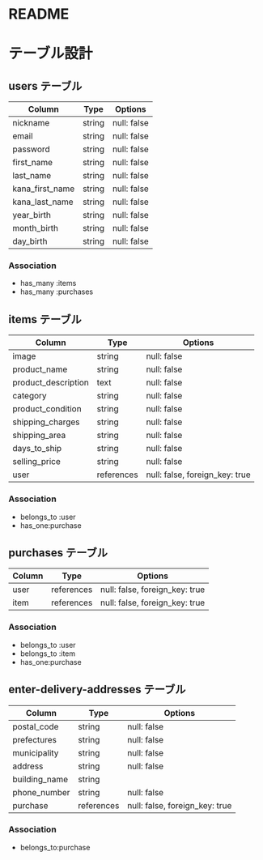 # README
# テーブル設計

## users テーブル
| Column          | Type   | Options     |
| --------------- | ------ | ----------- |
| nickname        | string | null: false |
| email           | string | null: false |
| password        | string | null: false |
| first_name      | string | null: false |
| last_name       | string | null: false |
| kana_first_name | string | null: false |
| kana_last_name  | string | null: false |
| year_birth      | string | null: false |
| month_birth     | string | null: false |
| day_birth       | string | null: false |

### Association
- has_many :items
- has_many :purchases



## items テーブル
| Column              | Type       | Options                        |
| ------------------- | ---------- | ------------------------------ |
| image               | string     | null: false                    |
| product_name        | string     | null: false                    |
| product_description | text       | null: false                    |
| category            | string     | null: false                    |
| product_condition   | string     | null: false                    |
| shipping_charges    | string     | null: false                    |
| shipping_area       | string     | null: false                    |
| days_to_ship        | string     | null: false                    |
| selling_price       | string     | null: false                    |
| user                | references | null: false, foreign_key: true |

### Association
- belongs_to :user
- has_one:purchase 



## purchases テーブル
| Column    | Type       | Options                        |
| --------- | ---------- | ------------------------------ |
| user      | references | null: false, foreign_key: true |
| item      | references | null: false, foreign_key: true |

### Association
- belongs_to :user
- belongs_to :item
- has_one:purchase 



## enter-delivery-addresses テーブル
| Column        | Type       | Options                        |
| ------------- | ---------- | ------------------------------ |
| postal_code   | string     | null: false                    |
| prefectures   | string     | null: false                    |
| municipality  | string     | null: false                    |
| address       | string     | null: false                    |
| building_name | string     |                                |
| phone_number  | string     | null: false                    |
| purchase      | references | null: false, foreign_key: true |

### Association
- belongs_to:purchase